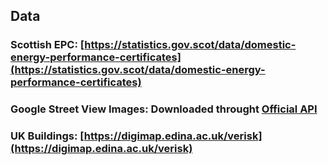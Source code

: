 ## Data

### Scottish EPC: [https://statistics.gov.scot/data/domestic-energy-performance-certificates](https://statistics.gov.scot/data/domestic-energy-performance-certificates)

### Google Street View Images: Downloaded throught [Official API](https://developers.google.com/maps/documentation/streetview/overview)

### UK Buildings: [https://digimap.edina.ac.uk/verisk](https://digimap.edina.ac.uk/verisk)
